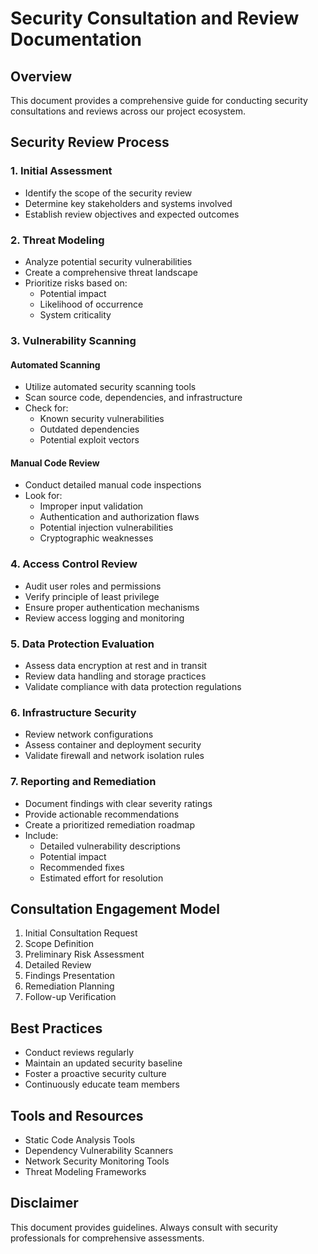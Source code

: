 # Security Consultation and Review Documentation

## Overview
This document provides a comprehensive guide for conducting security consultations and reviews across our project ecosystem.

## Security Review Process

### 1. Initial Assessment
- Identify the scope of the security review
- Determine key stakeholders and systems involved
- Establish review objectives and expected outcomes

### 2. Threat Modeling
- Analyze potential security vulnerabilities
- Create a comprehensive threat landscape
- Prioritize risks based on:
  * Potential impact
  * Likelihood of occurrence
  * System criticality

### 3. Vulnerability Scanning
#### Automated Scanning
- Utilize automated security scanning tools
- Scan source code, dependencies, and infrastructure
- Check for:
  * Known security vulnerabilities
  * Outdated dependencies
  * Potential exploit vectors

#### Manual Code Review
- Conduct detailed manual code inspections
- Look for:
  * Improper input validation
  * Authentication and authorization flaws
  * Potential injection vulnerabilities
  * Cryptographic weaknesses

### 4. Access Control Review
- Audit user roles and permissions
- Verify principle of least privilege
- Ensure proper authentication mechanisms
- Review access logging and monitoring

### 5. Data Protection Evaluation
- Assess data encryption at rest and in transit
- Review data handling and storage practices
- Validate compliance with data protection regulations

### 6. Infrastructure Security
- Review network configurations
- Assess container and deployment security
- Validate firewall and network isolation rules

### 7. Reporting and Remediation
- Document findings with clear severity ratings
- Provide actionable recommendations
- Create a prioritized remediation roadmap
- Include:
  * Detailed vulnerability descriptions
  * Potential impact
  * Recommended fixes
  * Estimated effort for resolution

## Consultation Engagement Model
1. Initial Consultation Request
2. Scope Definition
3. Preliminary Risk Assessment
4. Detailed Review
5. Findings Presentation
6. Remediation Planning
7. Follow-up Verification

## Best Practices
- Conduct reviews regularly
- Maintain an updated security baseline
- Foster a proactive security culture
- Continuously educate team members

## Tools and Resources
- Static Code Analysis Tools
- Dependency Vulnerability Scanners
- Network Security Monitoring Tools
- Threat Modeling Frameworks

## Disclaimer
This document provides guidelines. Always consult with security professionals for comprehensive assessments.